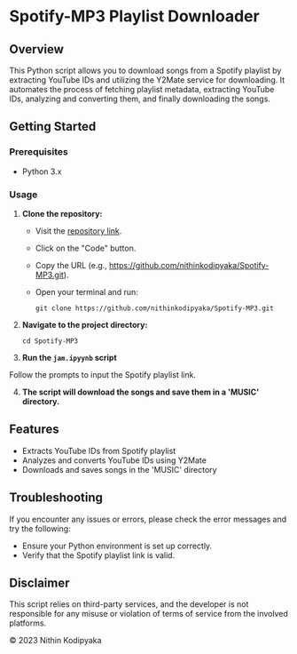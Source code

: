 # Spotify-MP3 Playlist Downloader

## Overview

This Python script allows you to download songs from a Spotify playlist by extracting YouTube IDs and utilizing the Y2Mate service for downloading. It automates the process of fetching playlist metadata, extracting YouTube IDs, analyzing and converting them, and finally downloading the songs.

## Getting Started

### Prerequisites

- Python 3.x

### Usage

1. **Clone the repository:**

   - Visit the [repository link](https://github.com/nithinkodipyaka/Spotify-MP3).
   - Click on the "Code" button.
   - Copy the URL (e.g., https://github.com/nithinkodipyaka/Spotify-MP3.git).
   - Open your terminal and run:

     ```
     git clone https://github.com/nithinkodipyaka/Spotify-MP3.git
     ```

2. **Navigate to the project directory:**
     ```
     cd Spotify-MP3
     ```

3. **Run the `jam.ipyynb` script**

Follow the prompts to input the Spotify playlist link.

4. **The script will download the songs and save them in a 'MUSIC' directory.**

## Features

- Extracts YouTube IDs from Spotify playlist
- Analyzes and converts YouTube IDs using Y2Mate
- Downloads and saves songs in the 'MUSIC' directory

## Troubleshooting

If you encounter any issues or errors, please check the error messages and try the following:

- Ensure your Python environment is set up correctly.
- Verify that the Spotify playlist link is valid.

## Disclaimer

This script relies on third-party services, and the developer is not responsible for any misuse or violation of terms of service from the involved platforms.

© 2023 Nithin Kodipyaka

